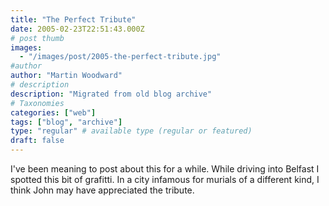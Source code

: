 ```yaml
---
title: "The Perfect Tribute"
date: 2005-02-23T22:51:43.000Z
# post thumb
images:
  - "/images/post/2005-the-perfect-tribute.jpg"
#author
author: "Martin Woodward"
# description
description: "Migrated from old blog archive"
# Taxonomies
categories: ["web"]
tags: ["blog", "archive"]
type: "regular" # available type (regular or featured)
draft: false
---
```


[](http://www.woodwardweb.com/images/blog/john_peel_memorial.html)I've been meaning to post about this for a while. While driving into Belfast I spotted this bit of grafitti. In a city infamous for murials of a different kind, I think John may have appreciated the tribute.
